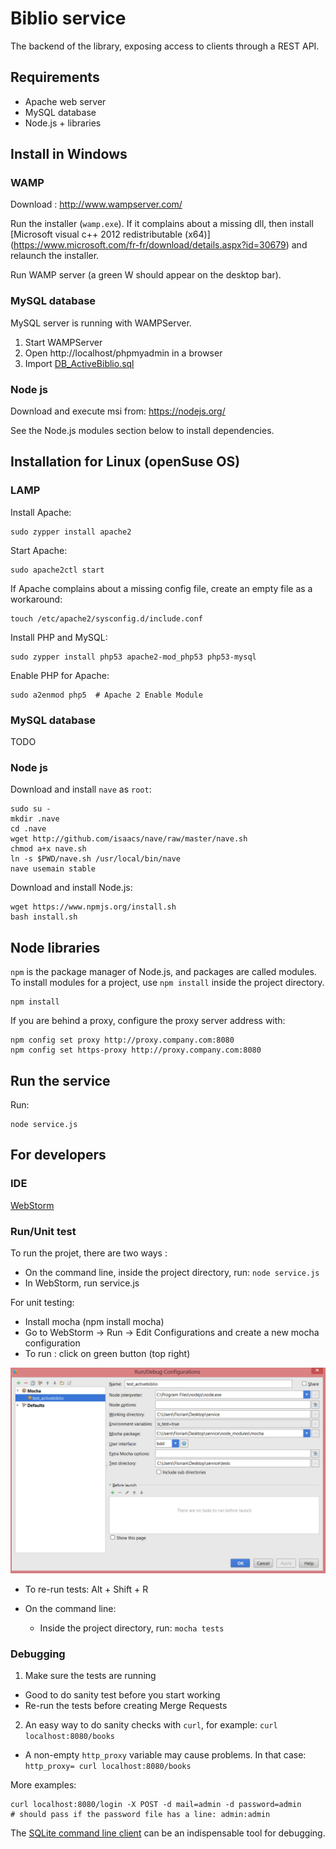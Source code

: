 Biblio service
==============

The backend of the library, exposing access to clients through a REST API.


Requirements
------------

- Apache web server
- MySQL database
- Node.js + libraries


Install in Windows
------------------

### WAMP

Download : http://www.wampserver.com/   

Run the installer (`wamp.exe`). If it complains about a missing dll,
then install [Microsoft visual c++ 2012 redistributable (x64)]
(https://www.microsoft.com/fr-fr/download/details.aspx?id=30679) and relaunch the installer.

Run WAMP server (a green W should appear on the desktop bar).

### MySQL database

MySQL server is running with WAMPServer.   

1. Start WAMPServer  
2. Open http://localhost/phpmyadmin in a browser
3. Import [DB_ActiveBiblio.sql](database/DB_ActiveBiblio.sql)

### Node js

Download and execute msi from: https://nodejs.org/    

See the Node.js modules section below to install dependencies.


Installation for Linux (openSuse OS)
--------------------------------

### LAMP

Install Apache:

    sudo zypper install apache2    

Start Apache:

    sudo apache2ctl start    

If Apache complains about a missing config file, create an empty file as a workaround:

    touch /etc/apache2/sysconfig.d/include.conf 
       
Install PHP and MySQL:

    sudo zypper install php53 apache2-mod_php53 php53-mysql

Enable PHP for Apache:

    sudo a2enmod php5  # Apache 2 Enable Module

### MySQL database

TODO

### Node js

Download and install `nave` as `root`:

    sudo su -
    mkdir .nave
    cd .nave
    wget http://github.com/isaacs/nave/raw/master/nave.sh
    chmod a+x nave.sh
    ln -s $PWD/nave.sh /usr/local/bin/nave
    nave usemain stable

Download and install Node.js:

    wget https://www.npmjs.org/install.sh
    bash install.sh


Node libraries
--------------

`npm` is the package manager of Node.js, and packages are called modules.
To install modules for a project, use `npm install` inside the project directory.

    npm install

If you are behind a proxy, configure the proxy server address with:

    npm config set proxy http://proxy.company.com:8080    
    npm config set https-proxy http://proxy.company.com:8080

Run the service
---------------

Run:

    node service.js


For developers
--------------

### IDE

[WebStorm](https://www.jetbrains.com/webstorm/)

### Run/Unit test

To run the projet, there are two ways :  

- On the command line, inside the project directory, run: `node service.js`   
- In WebStorm, run service.js

For unit testing:

- Install mocha (npm install mocha)  
- Go to WebStorm -> Run -> Edit Configurations and create a new mocha configuration
- To run : click on green button (top right)   

![Running mocha](docs/specs/images/running_mocha.png)

- To re-run tests: Alt + Shift + R

- On the command line:
	- Inside the project directory, run: `mocha tests`

### Debugging

1. Make sure the tests are running
  - Good to do sanity test before you start working
  - Re-run the tests before creating Merge Requests

2. An easy way to do sanity checks with `curl`, for example: `curl localhost:8080/books`
  - A non-empty `http_proxy` variable may cause problems. In that case: `http_proxy= curl localhost:8080/books`

More examples:

    curl localhost:8080/login -X POST -d mail=admin -d password=admin
    # should pass if the password file has a line: admin:admin

The [SQLite command line client][1] can be an indispensable tool for debugging.

[1]: https://www.sqlite.org/download.html
